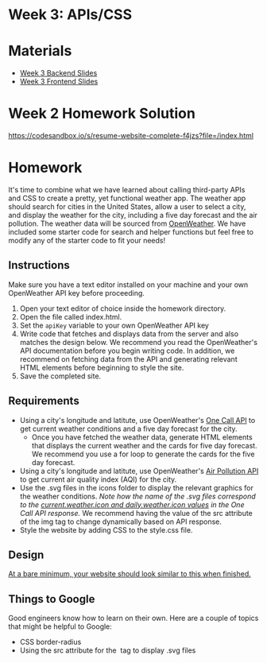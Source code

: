 # Week 3: APIs/CSS

# Materials
- [Week 3 Backend Slides](https://docs.google.com/presentation/d/1qUem7kvlVGblh6rOPugepUgLxjmQyPVx71GJoVGtcMY/edit?usp=sharing)
- [Week 3 Frontend Slides](https://docs.google.com/presentation/d/17eiGw5dpWhyYA74VKUkkLhJuNoVRyTW-hXRbGzWJYnk/edit?usp=sharing)

# Week 2 Homework Solution
https://codesandbox.io/s/resume-website-complete-f4jzs?file=/index.html 

# Homework
It's time to combine what we have learned about calling third-party APIs and CSS to create a pretty, yet functional weather app. The weather app should search for cities in the United States, allow a user to select a city, and display the weather for the city, including a five day forecast and the air pollution. The weather data will be sourced from [OpenWeather](https://openweathermap.org/). We have included some starter code for search and helper functions but feel free to modify any of the starter code to fit your needs! 

## Instructions
Make sure you have a text editor installed on your machine and your own OpenWeather API key before proceeding.  
1. Open your text editor of choice inside the homework directory.
2. Open the file called index.html.
4. Set the `apiKey` variable to your own OpenWeather API key
3. Write code that fetches and displays data from the server and also matches the design below. We recommend you read the OpenWeather's API documentation before you begin writing code. In addition, we recommend on fetching data from the API and generating relevant HTML elements before beginning to style the site. 
4. Save the completed site.

## Requirements
- Using a city's longitude and latitute, use OpenWeather's [One Call API](https://openweathermap.org/api/one-call-api) to get current weather conditions and a five day forecast for the city.
    - Once you have fetched the weather data, generate HTML elements that displays the current weather and the cards for five day forecast. We recommend you use a for loop to generate the cards for the five day forecast. 
- Using a city's longitude and latitute, use OpenWeather's [Air Pollution API](https://openweathermap.org/api/air-pollution) to get current air quality index (AQI) for the city.
- Use the .svg files in the icons folder to display the relevant graphics for the weather conditions. *Note how the name of the .svg files correspond to the [current.weather.icon and daily.weather.icon values](https://openweathermap.org/api/one-call-api#example) in the One Call API response.* We recommend having the value of the src attribute of the img tag to change dynamically based on API response. 
- Style the website by adding CSS to the style.css file. 

## Design
[At a bare minimum, your website should look similar to this when finished.](https://www.figma.com/file/vKRFWIFsJ5WRJTvMNFXOiZ/Weather-App?node-id=2%3A213)

## Things to Google
Good engineers know how to learn on their own. Here are a couple of topics that might be helpful to Google:
- CSS border-radius
- Using the src attribute for the <img> tag to display .svg files
